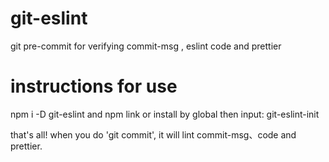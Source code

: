 # git-eslint

git pre-commit for verifying commit-msg , eslint code and prettier

# instructions for use

npm i -D git-eslint and npm link or install by global
then input: git-eslint-init

that's all! when you do 'git commit', it will lint commit-msg、code and prettier.
